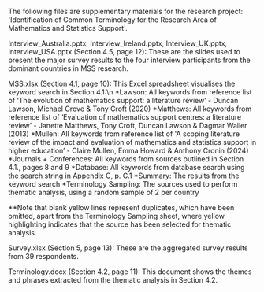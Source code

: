 The following files are supplementary materials for the research project: 'Identification of Common Terminology for the Research Area of Mathematics and Statistics Support'.

Interview_Australia.pptx, Interview_Ireland.pptx, Interview_UK.pptx, Interview_USA.pptx (Section 4.5, page 12): These are the slides used to present the major survey results to the four interview participants from the dominant countries in MSS research.

MSS.xlsx (Section 4.1, page 10): This Excel spreadsheet visualises the keyword search in Section 4.1:\n
     *Lawson: All keywords from reference list of ‘The evolution of mathematics support: a literature review’ - Duncan Lawson, Michael Grove & Tony Croft (2020)
     *Matthews: All keywords from reference list of ‘Evaluation of mathematics support centres: a literature review’ - Janette Matthews, Tony Croft, Duncan Lawson & Dagmar Waller (2013)
     *Mullen: All keywords from reference list of 'A scoping literature review of the impact and evaluation of mathematics and statistics support in higher education’ - Claire Mullen, 
               Emma Howard & Anthony Cronin (2024)
    *Journals + Conferences: All keywords from sources outlined in Section 4.1., pages 8 and 9
    *Database: All keywords from database search using the search string in Appendix C, p. C.1
    *Summary: The results from the keyword search
     *Terminology Sampling: The sources used to perform thematic analysis, using a random sample of 2 per country

**Note that blank yellow lines represent duplicates, which have been omitted, apart from the Terminology Sampling sheet, where yellow highlighting indicates that the source has been selected for thematic analysis.

Survey.xlsx (Section 5, page 13): These are the aggregated survey results from 39 respondents.

Terminology.docx (Section 4.2, page 11): This document shows the themes and phrases extracted from the thematic analysis in Section 4.2.
